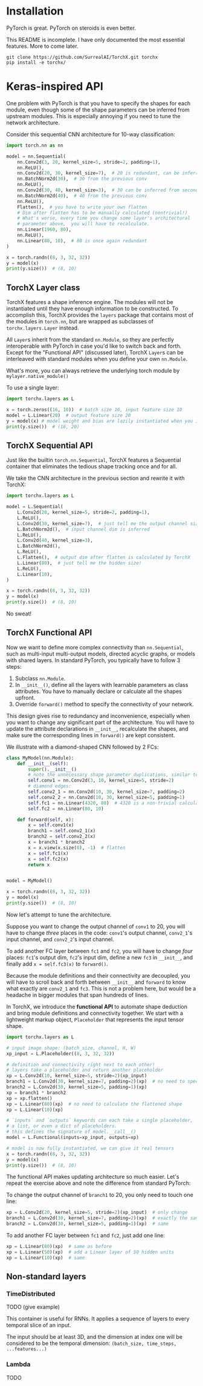 # Installation

PyTorch is great. PyTorch on steroids is even better. 

This README is incomplete. I have only documented the most essential features. 
More to come later.

```
git clone https://github.com/SurrealAI/TorchX.git torchx
pip install -e torchx/
```

# Keras-inspired API

One problem with PyTorch is that you have to specify the shapes for each module, even though some of the shape parameters can be inferred from upstream modules. This is especially annoying if you need to tune the network architecture. 

Consider this sequential CNN architecture for 10-way classification:

```python
import torch.nn as nn

model = nn.Sequential(
    nn.Conv2d(3, 20, kernel_size=5, stride=2, padding=1),
    nn.ReLU(),
    nn.Conv2d(20, 30, kernel_size=7),  # 20 is redundant, can be inferred from above
    nn.BatchNorm2d(30),  # 30 from the previous conv
    nn.ReLU(),
    nn.Conv2d(30, 40, kernel_size=3),  # 30 can be inferred from second conv
    nn.BatchNorm2d(40),  # 40 from the previous conv
    nn.ReLU(),
    Flatten(),  # you have to write your own flatten
    # Dim after flatten has to be manually calculated (nontrivial!)
    # What's worse, every time you change some layer's architectural 
    # parameter above,  you will have to recalculate.
    nn.Linear(1960, 80),
    nn.ReLU(),
    nn.Linear(80, 10),  # 80 is once again redundant
)

x = torch.randn((8, 3, 32, 32))
y = model(x)
print(y.size())  # (8, 10)
```

## TorchX Layer class

TorchX features a shape inference engine. The modules will not be instantiated until they have enough information to be constructed. To accomplish this, TorchX provides the `layers` package that contains most of the modules in `torch.nn`, but are wrapped as subclasses of `torchx.layers.Layer` instead. 

All `Layer`s inherit from the standard `nn.Module`, so they are perfectly interoperable with PyTorch in case you'd like to switch back and forth. Except for the "Functional API" (discussed later), TorchX `Layer`s can be interleaved with standard modules when you define your own `nn.Module`. 

What's more, you can always retrieve the underlying torch module by `mylayer.native_module()`

To use a single layer:

```python
import torchx.layers as L

x = torch.zeros((16, 10))  # batch size 16, input feature size 10
model = L.Linear(20)  # output feature size 20
y = model(x) # model weight and bias are lazily instantiated when you invoke it
print(y.size())  # (16, 20)
```

## TorchX Sequential API

Just like the builtin `torch.nn.Sequential`, TorchX features a Sequential container that eliminates the tedious shape tracking once and for all.

We take the CNN architecture in the previous section and rewrite it with TorchX:

```python
import torchx.layers as L

model = L.Sequential(
    L.Conv2d(20, kernel_size=5, stride=2, padding=1),
    L.ReLU(),
    L.Conv2d(30, kernel_size=7),  # just tell me the output channel size
    L.BatchNorm2d(),  # input channel dim is inferred
    L.ReLU(),
    L.Conv2d(40, kernel_size=3),
    L.BatchNorm2d(),
    L.ReLU(),
    L.Flatten(),  # output dim after flatten is calculated by TorchX
    L.Linear(80),  # just tell me the hidden size! 
    L.ReLU(),
    L.Linear(10),
)

x = torch.randn((8, 3, 32, 32))
y = model(x)
print(y.size())  # (8, 10)
```

No sweat! 

## TorchX Functional API

Now we want to define more complex connectivity than `nn.Sequential`, such as multi-input multi-output models, directed acyclic graphs, or models with shared layers. In standard PyTorch, you typically have to follow 3 steps:

1. Subclass `nn.Module`.
2. In `__init__()`, define all the layers with learnable parameters as class attributes. You have to manually declare or calculate all the shapes upfront. 
3. Override `forward()` method to specify the connectivity of your network.
 
This design gives rise to redundancy and inconvenience, especially when you want to change any significant part of the architecture. You will have to update the attribute declarations in `__init__`, recalculate the shapes, and make sure the corresponding lines in `forward()` are kept consistent. 

We illustrate with a diamond-shaped CNN followed by 2 FCs:

```python
class MyModel(nn.Module):
    def __init__(self):
        super().__init__()
        # note the unnecessary shape parameter duplications, similar to Sequential
        self.conv1 = nn.Conv2d(3, 10, kernel_size=5, stride=2)
        # diamond edges:
        self.conv2_1 = nn.Conv2d(10, 30, kernel_size=7, padding=2)
        self.conv2_2 = nn.Conv2d(10, 30, kernel_size=5, padding=1)
        self.fc1 = nn.Linear(4320, 80)  # 4320 is a non-trivial calculate!
        self.fc2 = nn.Linear(80, 10)

    def forward(self, x):
        x = self.conv1(x)
        branch1 = self.conv2_1(x)
        branch2 = self.conv2_2(x)
        x = branch1 * branch2
        x = x.view(x.size(0), -1)  # flatten
        x = self.fc1(x)
        x = self.fc2(x)
        return x


model = MyModel()

x = torch.randn((8, 3, 32, 32))
y = model(x)
print(y.size())  # (8, 10)
```

Now let's attempt to tune the architecture.

Suppose you want to change the output channel of `conv1` to 20, you will have to change _three_ places in the code: `conv1`'s output channel, `conv2_1`'s input channel, and `conv2_2`'s input channel. 

To add another FC layer between `fc1` and `fc2`, you will have to change _four_ places: `fc1`'s output dim, `fc2`'s input dim, define a new `fc3` in `__init__`, and finally add `x = self.fc3(x)` to `forward()`.

Because the module definitions and their connectivity are decoupled, you will have to scroll back and forth between `__init__` and `forward` to know what exactly are `conv2_1` and `fc3`. This is not a problem here, but would be a headache in bigger modules that span hundreds of lines. 

In TorchX, we introduce the **functional API** to automate shape deduction and bring module definitions and connectivity together. We start with a lightweight markup object, `Placeholder` that represents the input tensor shape. 

```python
import torchx.layers as L

# input image shape: (batch_size, channel, H, W)
xp_input = L.Placeholder((8, 3, 32, 32))

# definition and connectivity right next to each other!
# layers take a placeholder and return another placeholder
xp = L.Conv2d(10, kernel_size=5, stride=2)(xp_input)
branch1 = L.Conv2d(30, kernel_size=7, padding=2)(xp)  # no need to specify input channel
branch2 = L.Conv2d(30, kernel_size=5, padding=1)(xp)
xp = branch1 * branch2
xp = xp.flatten()
xp = L.Linear(80)(xp)  # no need to calculate the flattened shape
xp = L.Linear(10)(xp)

# `inputs` and `outputs` keywords can each take a single placeholder, 
# a list, or even a dict of placeholders. 
# this defines the signature of model.__call__()
model = L.Functional(inputs=xp_input, outputs=xp)

# model is now fully instantiated, we can give it real tensors
x = torch.randn((8, 3, 32, 32))
y = model(x)
print(y.size())  # (8, 10)
```

The functional API makes updating architecture so much easier. Let's repeat the exercise above and note the difference from standard PyTorch:
 
To change the output channel of `branch1` to 20, you only need to touch one line:

```python
xp = L.Conv2d(20, kernel_size=5, stride=2)(xp_input)  # only change
branch1 = L.Conv2d(30, kernel_size=7, padding=2)(xp)  # exactly the same as before
branch2 = L.Conv2d(30, kernel_size=5, padding=1)(xp)  # same
```

To add another FC layer between `fc1` and `fc2`, just add one line:
```python
xp = L.Linear(80)(xp)  # same as before
xp = L.Linear(50)(xp)  # add a Linear layer of 50 hidden units
xp = L.Linear(10)(xp)  # same
```


## Non-standard layers

### TimeDistributed

TODO (give example)

This container is useful for RNNs. It applies a sequence of layers to every temporal slice of an input.

The input should be at least 3D, and the dimension at index one will be considered to be the temporal dimension: `(batch_size, time_steps, ...features...)`

### Lambda

TODO

